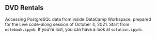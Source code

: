 ## DVD Rentals

Accessing PostgreSQL data from inside DataCamp Workspace, prepared for the Live code-along session of October 4, 2021.
Start from `notebook.ipynb`. If you're lost, you can have a look at `solution.ipynb`.

